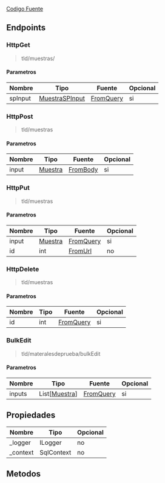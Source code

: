 
[Codigo Fuente](https://github.com/hugogzz93/anlab-backend/blob/eia-db/Controllers/MuestrasController.cs)


## Endpoints

### HttpGet
> tld/muestras/

#### Parametros
|Nombre|Tipo|Fuente|Opcional|
|---|---|---|---|
|spInput|[MuestraSPInput](/backend/DBAdapter/InputReference.md)|[FromQuery](https://docs.microsoft.com/en-us/dotnet/api/microsoft.aspnetcore.mvc.fromqueryattribute?view=aspnetcore-6.0)|si|


### HttpPost
> tld/muestras

#### Parametros
|Nombre|Tipo|Fuente|Opcional|
|---|---|---|---|
|input|[Muestra](/backend/models/Muestra.md)|[FromBody](https://docs.microsoft.com/en-us/dotnet/api/microsoft.aspnetcore.mvc.fromqueryattribute?view=aspnetcore-6.0)|si|


### HttpPut
> tld/muestras

#### Parametros
|Nombre|Tipo|Fuente|Opcional|
|---|---|---|---|
|input|[Muestra](/backend/DBAdapter/InputReference.md)|[FromQuery](https://docs.microsoft.com/en-us/dotnet/api/microsoft.aspnetcore.mvc.fromqueryattribute?view=aspnetcore-6.0)|si|
|id|int|[FromUrl](https://docs.microsoft.com/en-us/dotnet/api/microsoft.aspnetcore.mvc.fromrouteattribute?view=aspnetcore-6.0Reference)|no|jV


### HttpDelete
> tld/muestras

#### Parametros
|Nombre|Tipo|Fuente|Opcional|
|---|---|---|---|
|id|int|[FromQuery](https://docs.microsoft.com/en-us/dotnet/api/microsoft.aspnetcore.mvc.fromqueryattribute?view=aspnetcore-6.0)|si|


### BulkEdit
> tld/materalesdeprueba/bulkEdit

#### Parametros
|Nombre|Tipo|Fuente|Opcional|
|---|---|---|---|
|inputs|List[[Muestra](/backend/DBAdapter/InputReference.md)]|[FromQuery](https://docs.microsoft.com/en-us/dotnet/api/microsoft.aspnetcore.mvc.fromqueryattribute?view=aspnetcore-6.0)|si|






## Propiedades
|Nombre|Tipo|Opcional|
|---|---|---|
|_logger|ILogger|no|
|_context|SqlContext|no|

## Metodos
